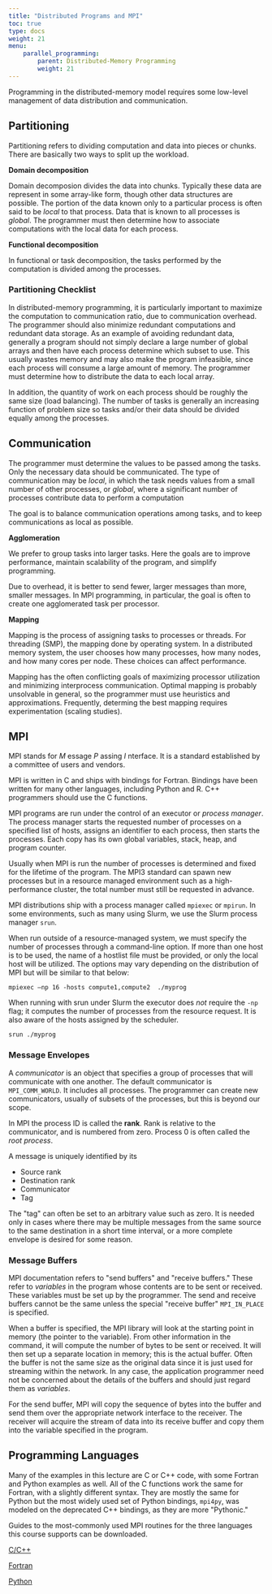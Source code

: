 ```yaml
---
title: "Distributed Programs and MPI"
toc: true
type: docs
weight: 21
menu:
    parallel_programming:
        parent: Distributed-Memory Programming
        weight: 21
---
```


Programming in the distributed-memory model requires some low-level management of data distribution and communication.

## Partitioning

Partitioning refers to dividing computation and data into pieces or chunks. There are basically two ways to split up the workload.

**Domain decomposition**

Domain decomposion divides the data into chunks.  Typically these data are represent in some array-like form, though other data structures are possible.  The portion of the data known only to a particular process is often said to be _local_ to that process.  Data that is known to all processes is _global_.  The programmer must then determine how to associate computations with the local data for each process.

**Functional decomposition**

In functional or task decomposition, the tasks performed by the computation is divided among the processes.

### Partitioning Checklist

In distributed-memory programming, it is particularly important to maximize the computation to communication ratio, due to communication overhead.  The programmer should also minimize redundant computations and redundant data storage. As an example of avoiding redundant data, generally a program should not simply declare a large number of global arrays and then have each process determine which subset to use.  This usually wastes memory and may also make the program infeasible, since each process will consume a large amount of memory.  The programmer must determine how to distribute the data to each local array.

In addition, the quantity of work on each process should be roughly the same size (load balancing).  The number of tasks is generally an increasing function of problem size so tasks and/or their data should be divided equally among the processes.

## Communication

The programmer must determine the values to be passed among the tasks.  Only the necessary data should be communicated.  The type of communication may be _local_, in which the task needs values from a small number of other processes, or _global_,  where a significant number of processes contribute data to perform a computation

The goal is to balance communication operations among tasks, and to keep communications as local as possible.

**Agglomeration**

We prefer to group tasks into larger tasks.  Here the goals are to improve performance, maintain scalability of the program, and simplify programming.

Due to overhead, it is better to send fewer, larger messages than more, smaller messages.  In MPI programming, in particular, the goal is often to create one agglomerated task per processor.

**Mapping**

Mapping is the process of assigning tasks to processes or threads. For threading (SMP), the mapping done by operating system. In a distributed memory system, the user chooses how many processes, how many nodes, and how many cores per node.  These choices can affect performance.

Mapping has the often conflicting goals of maximizing processor utilization and minimizing interprocess communication.  Optimal mapping is probably unsolvable in general, so the programmer must use heuristics and approximations.  Frequently, determing the best mapping requires experimentation (scaling studies).

## MPI

MPI stands for  _M_ essage  _P_ assing  _I_ nterface.  It is a standard established by a committee of users and vendors.  

MPI is written in C and ships with bindings for Fortran.  Bindings have been written for many other languages, including Python and R. C\+\+ programmers should use the C functions.

MPI programs are run under the control of an executor or _process manager_.  The process manager starts the requested number of processes on a specified list of hosts, assigns an identifier to each process, then starts the processes.  Each copy has its own global variables\, stack\, heap\, and program counter.

Usually when MPI is run the number of processes is determined and fixed for the lifetime of the program.  The MPI3 standard can spawn new processes but in a resource managed environment such as a high-performance cluster, the total number must still be requested in advance.

MPI distributions ship with a process manager called  `mpiexec`  or  `mpirun`. In some environments, such as many using Slurm, we use the Slurm process manager  `srun`.

When run outside of a resource-managed system, we must specify the number of processes through a command-line option.  If more than one host is to be used, the name of a hostlist file must be provided, or only the local host will be utilized.  The options may vary depending on the distribution of MPI but will be similar to that below:
```
mpiexec –np 16 -hosts compute1,compute2  ./myprog
```

When running with srun under Slurm the executor does  _not_  require the `-np` flag; it computes the number of processes from the resource request.  It is also aware of the hosts assigned by the scheduler.
```
srun ./myprog
```
### Message Envelopes

A _communicator_ is an object that specifies a group of processes that will communicate with one another. The default communicator is
`MPI_COMM_WORLD`. It includes all processes.  The programmer can create new communicators, usually of subsets of the processes, but this is beyond our scope.

In MPI the process ID is called the **rank**.  Rank is relative to the communicator, and is numbered from zero.  Process 0 is often called the *root process*.

A message is uniquely identified by its
- Source rank
- Destination rank
- Communicator
- Tag

The "tag" can often be set to an arbitrary value such as zero.  It is needed only in cases where there may be multiple messages from the same source to the same destination in a short time interval, or a more complete envelope is desired for some reason.

### Message Buffers

MPI documentation refers to "send buffers" and "receive buffers." These refer to  _variables_ in the program whose contents are to be sent or received.  These variables must be set up by the programmer.  The send and receive buffers cannot be the same unless the special "receive buffer" `MPI_IN_PLACE` is specified.

When a buffer is specified, the MPI library will look at the starting point in memory (the pointer to the variable).  From other information in the command, it will compute the number of bytes to be sent or received.  It will then set up a separate location in memory; this is the actual buffer. Often the buffer is not the same size as the original data since it is just used for streaming within the network.  In any case, the application programmer need not be concerned about the details of the buffers and should just regard them as _variables_.  

For the send buffer, MPI will copy the sequence of bytes into the buffer and send them over the appropriate network interface to the receiver.  The receiver will acquire the stream of data into its receive buffer and copy them into the variable specified in the program. 

## Programming Languages

Many of the examples in this lecture are C or C\+\+ code, with some Fortran and Python examples as well.  All of the C functions work the same for Fortran, with a slightly different syntax.  They are mostly the same for Python but the most widely used set of Python bindings, `mpi4py`, was modeled on the deprecated C\+\+ bindings, as they are more "Pythonic."

Guides to the most-commonly used MPI routines for the three languages this course supports can be downloaded.

[C/C++](/courses/parallel_computing_introduction/MPI_Guide_C.pdf) 

[Fortran](/courses/parallel_computing_introduction/MPI_Guide_Fortran.pdf) 

[Python](/courses/parallel_computing_introduction/MPI_Guide_mpi4py.pdf)
